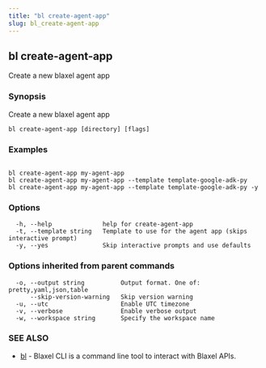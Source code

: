 ```yaml
---
title: "bl create-agent-app"
slug: bl_create-agent-app
---
```

## bl create-agent-app

Create a new blaxel agent app

### Synopsis

Create a new blaxel agent app

```
bl create-agent-app [directory] [flags]
```

### Examples

```

bl create-agent-app my-agent-app
bl create-agent-app my-agent-app --template template-google-adk-py
bl create-agent-app my-agent-app --template template-google-adk-py -y
```

### Options

```
  -h, --help              help for create-agent-app
  -t, --template string   Template to use for the agent app (skips interactive prompt)
  -y, --yes               Skip interactive prompts and use defaults
```

### Options inherited from parent commands

```
  -o, --output string          Output format. One of: pretty,yaml,json,table
      --skip-version-warning   Skip version warning
  -u, --utc                    Enable UTC timezone
  -v, --verbose                Enable verbose output
  -w, --workspace string       Specify the workspace name
```

### SEE ALSO

* [bl](bl.md)	 - Blaxel CLI is a command line tool to interact with Blaxel APIs.


